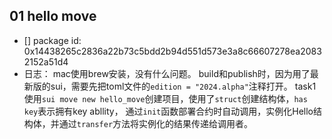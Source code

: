##   01 hello move  
- [] package id: 0x14438265c2836a22b73c5bdd2b94d551d573e3a8c66607278ea20832152a51d4
- 日志：
mac使用brew安装，没有什么问题。
build和publish时，因为用了最新版的sui，需要先把toml文件的`edition = "2024.alpha"`注释打开。
task1使用`sui move new hello_move`创建项目，使用了`struct`创建结构体，`has key`表示拥有key abllity，
通过`init`函数部署合约时自动调用，实例化Hello结构体，并通过`transfer`方法将实例化的结果传递给调用者。